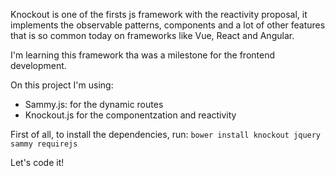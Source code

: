 Knockout is one of the firsts js framework with the reactivity proposal, it implements the observable patterns, components and a lot of other features that is so common today on frameworks like Vue, React and Angular.

I'm learning this framework tha was a milestone for the frontend development.

On this project I'm using:

- Sammy.js: for the dynamic routes
- Knockout.js for the componentzation and reactivity

First of all, to install the dependencies, run:
`bower install knockout jquery sammy requirejs`

Let's code it!
